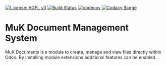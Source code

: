 [![License: AGPL v3](https://img.shields.io/badge/License-AGPL%20v3-blue.svg)](https://www.gnu.org/licenses/agpl-3.0)
[![Build Status](https://travis-ci.org/muk-it/muk_dms.svg?branch=11.0)](https://travis-ci.org/muk-it/muk_dms)
[![codecov](https://codecov.io/gh/muk-it/muk_dms/branch/11.0/graph/badge.svg)](https://codecov.io/gh/muk-it/muk_dms)
[![Codacy Badge](https://api.codacy.com/project/badge/Grade/0c64c4c207b8466b9ed57aa7d0631cb6)](https://www.codacy.com/app/keshrath/pdfconv?utm_source=github.com&amp;utm_medium=referral&amp;utm_content=keshrath/pdfconv&amp;utm_campaign=Badge_Grade)

# MuK Document Management System

MuK Documents is a module to create, manage and view files
directly within Odoo. By installing module extensions additional
features can be enabled.
